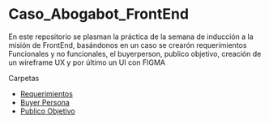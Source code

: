 # Caso_Abogabot_FrontEnd

En este repositorio se plasman la práctica de la semana de inducción a la misión de FrontEnd, basándonos en un caso se crearón requerimientos Funcionales y no funcionales, el buyerperson, publico objetivo, creación de un wireframe UX y por último un UI con FIGMA

Carpetas

* [Requerimientos](https://github.com/brauliorguez/Caso_Abogabot_FrontEnd/tree/main/requerimientos)
* [Buyer Persona](https://github.com/brauliorguez/Caso_Abogabot_FrontEnd/tree/main/buyer_persona)
* [Publico Objetivo]()
